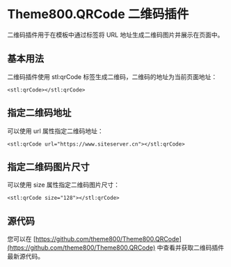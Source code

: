 # Theme800.QRCode 二维码插件

二维码插件用于在模板中通过标签将 URL 地址生成二维码图片并展示在页面中。

## 基本用法

二维码插件使用 stl:qrCode 标签生成二维码，二维码的地址为当前页面地址：

```
<stl:qrCode></stl:qrCode>
```

## 指定二维码地址

可以使用 url 属性指定二维码地址：

```
<stl:qrCode url="https://www.siteserver.cn"></stl:qrCode>
```

## 指定二维码图片尺寸

可以使用 size 属性指定二维码图片尺寸：

```
<stl:qrCode size="128"></stl:qrCode>
```

## 源代码

您可以在 [https://github.com/theme800/Theme800.QRCode](https://github.com/theme800/Theme800.QRCode) 中查看并获取二维码插件最新源代码。
